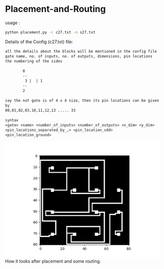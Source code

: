 # Placement-and-Routing
usage :
```sh
python placement.py -c c27.txt -n s27.txt
```
Details of the Config (c27.txt) file:
```
all the details about the blocks will be mentioned in the config file
gate name, no. of inputs, no. of outputs, dimensions, pin locations
the numbering of the sides

		0
		--
   	     3 |  | 1
		--
		2

say the not gate is of 4 x 4 size, then its pin locations can be given by 
00,01,02,03,10,11,12,13 ..... 33 

syntax 
<gate> <name> <number_of_inputs> <number_of_outputs> <x_dim> <y_dim> <pin_locations_separated_by_,> <pin_location_vdd> <pin_location_ground>
```
![alt-text](https://github.com/SrikarSiddarth/Placement-and-Routing/blob/main/grid_14.png)\
How it looks after placement and some routing.
